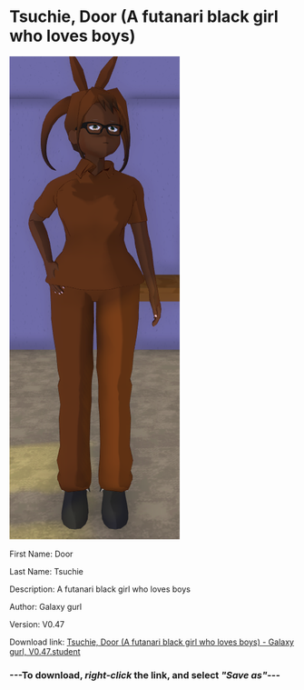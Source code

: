 # Tsuchie, Door (A futanari black girl who loves boys)

<img src = "https://raw.githubusercontent.com/Arbiter1223/Daigaku-Gurashi-Custom-Students/master/Students/Files/Tsuchie%2C%20Door%20(A%20futanari%20black%20girl%20who%20loves%20boys).png">

First Name: Door

Last Name: Tsuchie

Description: A futanari black girl who loves boys

Author: Galaxy gurl

Version: V0.47

Download link: <a href="https://raw.githubusercontent.com/Arbiter1223/Daigaku-Gurashi-Custom-Students/master/Students/Files/Tsuchie%2C%20Door%20(A%20futanari%20black%20girl%20who%20loves%20boys)%20-%20Galaxy%20gurl%2C%20V0.47.student">Tsuchie, Door (A futanari black girl who loves boys) - Galaxy gurl, V0.47.student</a>

### ---**To download, _right-click_ the link, and select _"Save as"_**---
